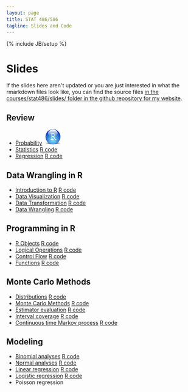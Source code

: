 ```yaml
---
layout: page
title: STAT 486/586
tagline: Slides and Code
---
```

{% include JB/setup %}

# Slides

If the slides here aren't updated or you are just interested in what the 
rmarkdown files look like, 
you can find the source files 
[in the courses/stat486/slides/ folder in the github repository for my website](https://github.com/jarad/jarad.github.com/tree/master/courses/stat486/slides). 

## Review

- [Probability](01-probability/01-probability.html) [![R Code](rstudio.png)](01-probability/01-probability.R)
- [Statistics](02-statistics/02-statistics.html) [R code](02-statistics/02-statistics.R)
- [Regression](03-regression/03-regression.html) [R code](03-regression/03-regression.R)

## Data Wrangling in R

- [Introduction to R](04-intro_to_r/04-intro_to_r.html) [R code](04-intro_to_r/04-intro_to_r.R)
- [Data Visualization](05-ggplot2/05-ggplot2.html) [R code](05-ggplot2/05-ggplot2.R)
- [Data Transformation](06-dplyr/06-dplyr.html) [R code](06-dplyr/06-dplyr.R)
- [Data Wrangling](07-wrangling/07-wrangling.html) [R code](07-wrangling/07-wrangling.R)

## Programming in R

- [R Objects](08-objects/08-objects.html) [R code](08-objects/08-objects.R)
- [Logical Operations](09-logical/09-logical.html) [R code](09-logical/09-logical.R)
- [Control Flow](10-control/10-control.html) [R code](10-control/10-control.R)
- [Functions](11-functions/11-functions.html) [R code](11-functions/11-functions.R)

## Monte Carlo Methods

- [Distributions](12-distributions/12-distributions.html) [R code](12-distributions/12-distributions.R)
- [Monte Carlo Methods](13-monte_carlo/13-monte_carlo.html) [R code](13-monte_carlo/13-monte_carlo.R)
- [Estimator evaluation](14-estimators/14-estimators.html) [R code](14-estimators/14-estimators.R)
- [Interval coverage](15-intervals/15-intervals.html) [R code](15-intervals/15-intervals.R)
- [Continuous time Markov process](16-processes/16-processes.html) [R code](16-processes/16-processes.R)

## Modeling

- [Binomial analyses](17-binomial_analyses/17-binomial_analyses.html) [R code](17-binomial_analyses/17-binomial_analyses.R)
- [Normal analyses](18-normal_analyses/18-normal_analyses.html) [R code](18-normal_analyses/18-normal_analyses.R)
- [Linear regression](19-linear_regression/19-linear_regression.html) [R code](19-linear_regression/19-linear_regression.R)
- [Logistic regression](20-logistic_regression/20-logistic_regression.html) [R code](20-logistic_regression/20-logistic_regression.R)
- Poisson regression
